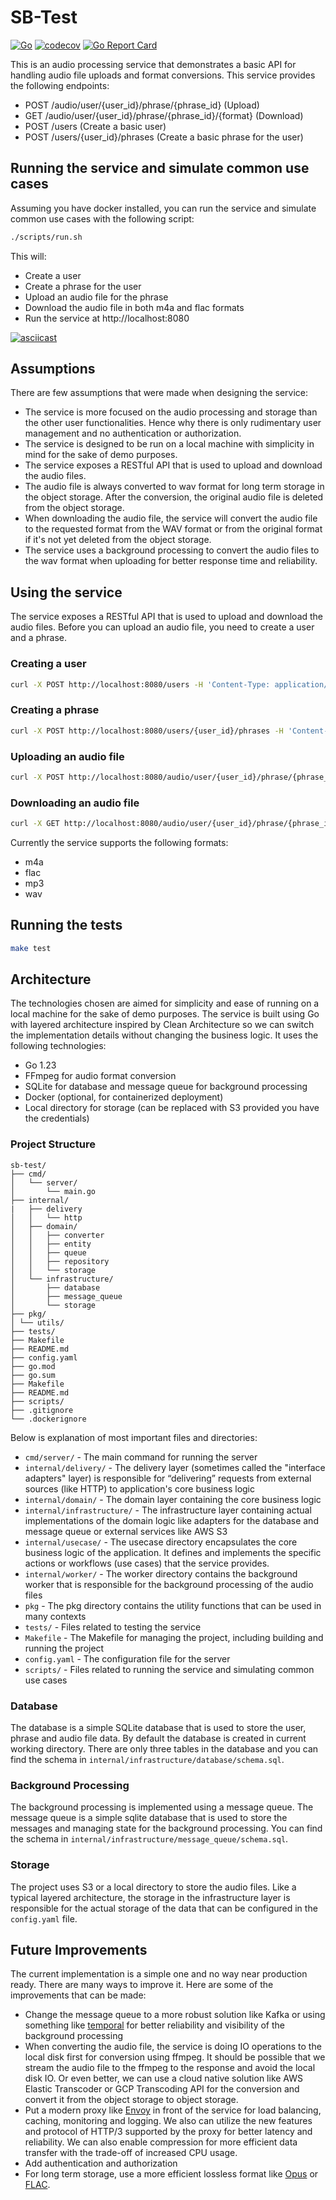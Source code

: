 # SB-Test

[![Go](https://github.com/ardfard/sb-test/actions/workflows/go.yml/badge.svg)](https://github.com/ardfard/sb-test/actions/workflows/go.yml)
[![codecov](https://codecov.io/gh/ardfard/sb-test/graph/badge.svg)](https://codecov.io/gh/ardfard/sb-test)
[![Go Report Card](https://goreportcard.com/badge/github.com/ardfard/sb-test)](https://goreportcard.com/report/github.com/ardfard/sb-test)

This is an audio processing service that demonstrates a basic API for handling audio file uploads and format conversions. This service provides the following endpoints:

- POST /audio/user/{user_id}/phrase/{phrase_id} (Upload)
- GET /audio/user/{user_id}/phrase/{phrase_id}/{format} (Download)
- POST /users (Create a basic user)
- POST /users/{user_id}/phrases (Create a basic phrase for the user)

## Running the service and simulate common use cases
Assuming you have docker installed, you can run the service and simulate common use cases with the following script:

```bash
./scripts/run.sh
```

This will:
- Create a user
- Create a phrase for the user
- Upload an audio file for the phrase
- Download the audio file in both m4a and flac formats
- Run the service at http://localhost:8080

[![asciicast](https://asciinema.org/a/ei7JOoIGszahzomC5OxXlQIpB.svg)](https://asciinema.org/a/ei7JOoIGszahzomC5OxXlQIpB)

## Assumptions

There are few assumptions that were made when designing the service:

- The service is more focused on the audio processing and storage than the other user functionalities. Hence why there is only rudimentary user management and no authentication or authorization.
- The service is designed to be run on a local machine with simplicity in mind for the sake of demo purposes.
- The service exposes a RESTful API that is used to upload and download the audio files.
- The audio file is always converted to wav format for long term storage in the object storage. After the conversion, the original audio file is deleted from the object storage.
- When downloading the audio file, the service will convert the audio file to the requested format from the WAV format or from the original format if it's not yet deleted from the object storage.
- The service uses a background processing to convert the audio files to the wav format when uploading for better response time and reliability.

## Using the service

The service exposes a RESTful API that is used to upload and download the audio files. Before you can upload an audio file, you need to create a user and a phrase.

### Creating a user

```bash
curl -X POST http://localhost:8080/users -H 'Content-Type: application/json' -d '{"name": "John Musou"}'
```

### Creating a phrase

```bash
curl -X POST http://localhost:8080/users/{user_id}/phrases -H 'Content-Type: application/json' -d '{"text": "Hello, world!"}'
```

### Uploading an audio file

```bash
curl -X POST http://localhost:8080/audio/user/{user_id}/phrase/{phrase_id} -H 'Content-Type: multipart/form-data' -F 'audio_file=@path/to/your/audio/file'
```

### Downloading an audio file

```bash
curl -X GET http://localhost:8080/audio/user/{user_id}/phrase/{phrase_id}/{format}
```

Currently the service supports the following formats:
- m4a
- flac
- mp3
- wav

## Running the tests

```bash
make test
```

## Architecture

The technologies chosen are aimed for simplicity and ease of running on a local machine for the sake of demo purposes. The service is built using Go with layered architecture inspired by Clean Architecture so we can switch the implementation details without changing the business logic. It uses the following technologies:
- Go 1.23
- FFmpeg for audio format conversion
- SQLite for database and message queue for background processing
- Docker (optional, for containerized deployment)
- Local directory for storage (can be replaced with S3 provided you have the credentials)

### Project Structure

```
sb-test/
├── cmd/
│   └── server/
│       └── main.go
├── internal/
|   ├── delivery
│   │   └── http
│   ├── domain/
│   │   ├── converter
│   │   ├── entity
│   │   ├── queue
│   │   ├── repository
│   │   └── storage
│   └── infrastructure/
│       ├── database
│       ├── message_queue
│       └── storage
├── pkg/
│ └── utils/
├── tests/
├── Makefile
├── README.md
├── config.yaml
├── go.mod
├── go.sum
├── Makefile
├── README.md
├── scripts/
├── .gitignore
└── .dockerignore
```

Below is explanation of most important files and directories:

* `cmd/server/` - The main command for running the server
* `internal/delivery/` - The delivery layer (sometimes called the "interface adapters" layer) is responsible for “delivering” requests from external sources (like HTTP) to application's core business logic
* `internal/domain/` - The domain layer containing the core business logic
* `internal/infrastructure/` - The infrastructure layer containing actual implementations of the domain logic like adapters for the database and message queue or external services like AWS S3
* `internal/usecase/` - The usecase directory encapsulates the core business logic of the application. It defines and implements the specific actions or workflows (use cases) that the service provides.
* `internal/worker/` - The worker directory contains the background worker that is responsible for the background processing of the audio files
* `pkg` - The pkg directory contains the utility functions that can be used in many contexts
* `tests/` - Files related to testing the service
* `Makefile` - The Makefile for managing the project, including building and running the project
* `config.yaml` - The configuration file for the server
* `scripts/` - Files related to running the service and simulating common use cases

### Database

The database is a simple SQLite database that is used to store the user, phrase and audio file data. By default the database is created in current working directory. There are only three tables in the database and you can find the schema in `internal/infrastructure/database/schema.sql`.

### Background Processing

The background processing is implemented using a message queue. The message queue is a simple sqlite database that is used to store the messages and managing state for the background processing. You can find the schema in `internal/infrastructure/message_queue/schema.sql`.

### Storage

The project uses S3 or a local directory to store the audio files. Like a typical layered architecture, the storage in the infrastructure layer is responsible for the actual storage of the data that can be configured in the `config.yaml` file.


## Future Improvements

The current implementation is a simple one and no way near production ready. There are many ways to improve it. Here are some of the improvements that can be made:
- Change the message queue to a more robust solution like Kafka or using something like [temporal](https://temporal.io/) for better reliability and visibility of the background processing
- When converting the audio file, the service is doing IO operations to the local disk first for conversion using ffmpeg. It should be possible that we stream the audio file to the ffmpeg to the response and avoid the local disk IO. Or even better, we can use a cloud native solution like AWS Elastic Transcoder or GCP Transcoding API for the conversion and convert it from the object storage to object storage.
- Put a modern proxy like [Envoy](https://www.envoyproxy.io/) in front of the service for load balancing, caching, monitoring and logging. We also can utilize the new features and protocol of HTTP/3 supported by the proxy for better latency and reliability. We can also enable compression for more efficient data transfer with the trade-off of increased CPU usage.
- Add authentication and authorization
- For long term storage, use a more efficient lossless format like [Opus](https://opus-codec.org/) or [FLAC](https://xiph.org/flac/).

